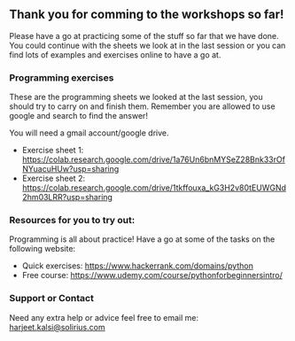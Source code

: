 
## Thank you for comming to the workshops so far!

Please have a go at practicing some of the stuff so far that we have done. You could continue with the sheets we look at in the last session or you can find lots of examples and exercises online to have a go at. 

### Programming exercises

These are the programming sheets we looked at the last session, you should try to carry on and finish them. Remember you are allowed to use google and search to find the answer! 

You will need a gmail account/google drive.

- Exercise sheet 1: https://colab.research.google.com/drive/1a76Un6bnMYSeZ28Bnk33rOfNYuacuHUw?usp=sharing
- Exercise sheet 2: https://colab.research.google.com/drive/1tkffouxa_kG3H2v80tEUWGNd2hm03LRR?usp=sharing

### Resources for you to try out: 

Programming is all about practice! Have a go at some of the tasks on the following website: 

- Quick exercises: https://www.hackerrank.com/domains/python
- Free course: https://www.udemy.com/course/pythonforbeginnersintro/

### Support or Contact

Need any extra help or advice feel free to email me: harjeet.kalsi@solirius.com

